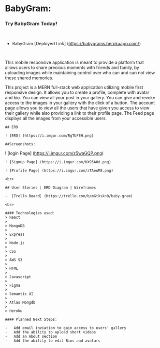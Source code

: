# BabyGram:
### Try BabyGram  Today!

<br>

- BabyGram [Deployed Link] (https://babygrams.herokuapp.com/) 

<br>


<p>This mobile responsive application is meant to provide a platform that allows users to share precious moments with friends and family, by  uploading images while maintaining control over who can and can not view these shared memories.
  
  <p>This project is a MERN full-stack web application utilizing moblie first responsive design. It allows you to create a profile, complete with avatar and bio. You can view all your post in your gallery. You can give and revoke access to the images in your gallery with the click of a button. The account page allows you to view all the users that have given you access to view their gallery while also providing a link to their profile page. The Feed page displays all the images from your accessible users.
    
    ## ERD
    
    ! [ERD] (https://i.imgur.com/RgTbFEH.png)
    
    ##Screenshots:
    
   ! [login Page] (https://i.imgur.com/z5waGQP.png)
    
    ! [Signup Page] (https://i.imgur.com/HX95A0d.png)
    
    ! [Profile Page] (https://i.imgur.com/zTAeuM8.png)
    
    <br>
    
    ## User Stories | ERD Diagram | Wireframes 
    
    -  [Trello Board] (https://trello.com/b/mGtXskn0/baby-gram)  
    
    <br>
    
    #### Technologies used:
    > React
    >
    > MongoDB
    >
    > Express
    >
    > Node.js
    >
    > CSS
    >
    > AWS S3
    >
    > HTML
    >
    > Javascript
    >
    > Figma
    >
    > Semantic UI
    >
    > Atlas Mongdb
    >
    > Heroku
    
    #### Planned Next Steps:
    
    -   Add email inviation to gain access to users' gallery
    -   Add the ability to upload short videos
    -   Add an About section
    -   Add the ability to edit Bios and avatars
